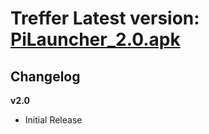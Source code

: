 # Treffer Latest version: [PiLauncher_2.0.apk](https://github.com/Tobbe85/PiLauncher/releases/download/2.0/PiLauncher_2.0.apk)

## Changelog

**v2.0**
- Initial Release